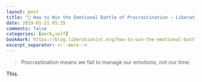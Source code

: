 ```yaml
---
layout: post
title: "🔖 How to Win the Emotional Battle of Procrastination – Liberationist"
date: 2019-01-21 05:35
comments: false
categories: [work,self]
bookmark: https://blog.liberationist.org/how-to-win-the-emotional-battle-of-procrastination-1e1f988271fa
excerpt_separator: <!--more-->
---
```

> Procrastination means we fail to manage our emotions, not our time.

This.<!--more-->
